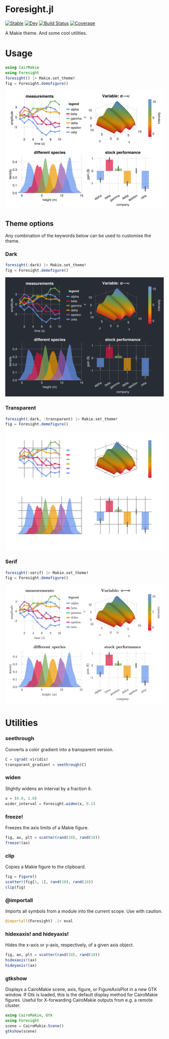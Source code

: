 # Foresight.jl

[![Stable](https://img.shields.io/badge/docs-stable-blue.svg)](https://brendanjohnharris.github.io/Foresight.jl/stable/)
[![Dev](https://img.shields.io/badge/docs-dev-blue.svg)](https://brendanjohnharris.github.io/Foresight.jl/dev/)
[![Build Status](https://github.com/brendanjohnharris/Foresight.jl/actions/workflows/CI.yml/badge.svg?branch=main)](https://github.com/brendanjohnharris/Foresight.jl/actions/workflows/CI.yml?query=branch%3Amain)
[![Coverage](https://codecov.io/gh/brendanjohnharris/Foresight.jl/branch/main/graph/badge.svg)](https://codecov.io/gh/brendanjohnharris/Foresight.jl)

A Makie theme. And some cool utilities.
# Usage
```Julia
using CairMakie
using Foresight
foresight() |> Makie.set_theme!
fig = Foresight.demofigure()
```
![demo](test/demo.png)

## Theme options
Any combination of the keywords below can be used to customise the theme.
### Dark
```Julia
foresight(:dark) |> Makie.set_theme!
fig = Foresight.demofigure()
```
![demo](test/demo_dark.png)

### Transparent
```Julia
foresight(:dark, :transparent) |> Makie.set_theme!
fig = Foresight.demofigure()
```
![demo](test/demo_transparentdark.png)

### Serif
```Julia
foresight(:serif) |> Makie.set_theme!
fig = Foresight.demofigure()
```
![demo](test/demo_serif.png)


# Utilities

### seethrough

Converts a color gradient into a transparent version.

```julia
C = cgrad(:viridis)
transparent_gradient = seethrough(C)
```

### widen

Slightly widens an interval by a fraction δ.

```julia
x = (0.0, 1.0)
wider_interval = Foresight.widen(x, 0.1)
```

### freeze!

Freezes the axis limits of a Makie figure.
```julia
fig, ax, plt = scatter(rand(10), rand(10))
freeze!(ax)
```

### clip

Copies a Makie figure to the clipboard.
```julia
fig = Figure()
scatter!(fig[1, 1], rand(10), rand(10))
clip(fig)
```

### @importall

Imports all symbols from a module into the current scope. Use with caution.
```julia
@importall(Foresight) .|> eval
```

### hidexaxis! and hideyaxis!

Hides the x-axis or y-axis, respectively, of a given axis object.
```julia
fig, ax, plt = scatter(rand(10), rand(10))
hidexaxis!(ax)
hideyaxis!(ax)
```

### gtkshow

Displays a CairoMakie scene, axis, figure, or FigureAxisPlot in a new GTK window. If Gtk is loaded, this is the default display method for CairoMakie figures. Useful for X-forwarding CairoMakie outputs from e.g. a remote cluster.
```julia
using CairoMakie, Gtk
using Foresight
scene = CairoMakie.Scene()
gtkshow(scene)
```

